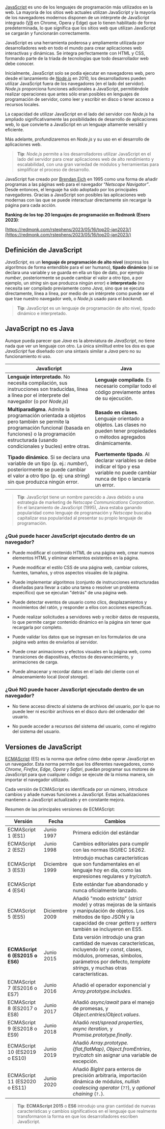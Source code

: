 
[JavaScript](https://es.wikipedia.org/wiki/JavaScript) es uno de los lenguajes de programación más utilizados en la web. La mayoría de los sitios web actuales utilizan JavaScript y la mayoría de los navegadores modernos disponen de un intérprete de JavaScript integrado ([V8](https://es.wikipedia.org/wiki/V8_(int%C3%A9rprete_de_JavaScript)) en Chrome, Opera y Edge) que lo tienen habilitado de forma predeterminada, lo que significa que los sitios web que utilizan JavaScript se cargarán y funcionarán correctamente.

JavaScript es una herramienta poderosa y ampliamente utilizada por desarrolladores web en todo el mundo para crear aplicaciones web interactivas y dinámicas. Se integra perfectamente con HTML y CSS, formando parte de la triada de tecnologías que todo desarrollador web debe conocer.

Inicialmente, JavaScript solo se podía ejecutar en navegadores web, pero desde el lanzamiento de _[Node.js](https://es.wikipedia.org/wiki/Node.js)_ en 2010, los desarrolladores pueden utilizar JavaScript fuera de los navegadores (en el lado del servidor). _Node.js_ proporciona funciones adicionales a JavaScript, permitiéndole realizar operaciones que antes sólo eran posibles en lenguajes de programación de servidor, como leer y escribir en disco o tener acceso a recursos locales.

La capacidad de utilizar JavaScript en el lado del servidor con _Node.js_ ha ampliado significativamente las posibilidades de desarrollo de aplicaciones web, lo que convierte a JavaScript en un lenguaje altamente versátil y eficiente.

Más adelante, profundizaremos en _Node.js_ y su uso en el desarrollo de aplicaciones web.

>**Tip**: _Node.js_ permite a los desarrolladores utilizar JavaScript en el lado del servidor para crear aplicaciones web de alto rendimiento y escalabilidad, con una gran variedad de módulos y herramientas para simplificar el proceso de desarrollo.

JavaScript fue creado por [Brendan Eich](https://es.wikipedia.org/wiki/Brendan_Eich) en 1995 como una forma de añadir programas a las páginas web para el navegador “_Netscape Navigator”_. Desde entonces, el lenguaje ha sido adoptado por los principales navegadores. Gracias a JavaScript son posibles las aplicaciones web modernas con las que se puede interactuar directamente sin recargar la página para cada acción.

**Ranking de los top 20 lenguajes de programación en Redmonk (Enero 2023)**:

[https://redmonk.com/rstephens/2023/05/16/top20-jan2023/](https://redmonk.com/rstephens/2023/05/16/top20-jan2023/)


## Definición de JavaScript

_JavaScript_, es un **lenguaje de programación de alto nivel** (expresa los algoritmos de forma entendible para el ser humano), **tipado dinámico** (si se declara una variable y se guarda en ella un tipo de dato, por ejemplo _number_, posteriormente se puede cambiar el valor a otro tipo, a por ejemplo, un _string_ sin que produzca ningún error) e **interpretado** (no necesita ser compilado previamente como _Java_, sino que se ejecuta directamente, línea a línea, por medio de un intérprete como puede ser el que trae nuestro navegador web, o _Node.js_ usado para el _backend_).

>**Tip**: JavaScript es un lenguaje de programación de alto nivel, tipado dinámico e interpretado.

## JavaScript no es Java

Aunque pueda parecer que _Java_ es la abreviatura de _JavaScript_, no tiene nada que ver un lenguaje con otro. La única similitud entre los dos es que _JavaScript_ fue diseñado con una sintaxis similar a _Java_ pero no su funcionamiento ni uso.

|JavaScript|Java|
|-----------|-----|
|**Lenguaje interpretado**. No necesita compilación, sus instrucciones son traducidas, línea a línea por el interprete del navegador (o por _Node.js_)|**Lenguaje compilado**. Es necesario compilar todo el código previamente antes de su ejecución.|
|**Multiparadigma**. Admite la programación orientada a objetos pero también se permite la programación funcional (basada en funciones) o la programación estructurada (usando condicionales y bucles) entre otras.|**Basado en clases**. Lenguaje orientado a objetos. Las clases no pueden tener propiedades o métodos agregados dinámicamente.|
|**Tipado dinámico**. Si se declara una variable de un tipo (p. ej.: _number_), posteriormente se puede cambiar el valor a otro tipo (p. ej: una _string_) sin que produzca ningún error.|**Fuertemente tipado**. Al declarar variables se debe indicar el tipo y esa variable no puede cambiar nunca de tipo o lanzaría un error.|

>**Tip**: JavaScript tiene un nombre parecido a Java debido a una estrategia de marketing de _Netscape Communications Corporation_. En el lanzamiento de JavaScript (1995), Java estaba ganando popularidad como lenguaje de programación y _Netscape_ buscaba capitalizar esa popularidad al presentar su propio lenguaje de programación.

### ¿Qué puede hacer JavaScript ejecutado dentro de un navegador?

- Puede modificar el contenido HTML de una página web, crear nuevos elementos HTML y eliminar elementos existentes en la página.
    
- Puede modificar el estilo CSS de una página web, cambiar colores, fuentes, tamaños, y otros aspectos visuales de la página.
    

- Puede implementar algoritmos (conjunto de instrucciones estructuradas diseñadas para llevar a cabo una tarea o resolver un problema específico) que se ejecutan "detrás" de una página web.
    

- Puede detectar eventos de usuario como clics, desplazamientos y movimientos del ratón, y responder a ellos con acciones específicas.
    
- Puede realizar solicitudes a servidores web y recibir datos de respuesta, lo que permite cargar contenido dinámico en la página sin tener que recargarla por completo.
    
- Puede validar los datos que se ingresan en los formularios de una página web antes de enviarlos al servidor.
    
- Puede crear animaciones y efectos visuales en la página web, como transiciones de diapositivas, efectos de desvanecimiento, y animaciones de carga.
    
- Puede almacenar y recordar datos en el lado del cliente con el almacenamiento local (_local storage_).


### ¿Qué **NO** puede hacer JavaScript ejecutado dentro de un navegador?

- No tiene acceso directo al sistema de archivos del usuario, por lo que no puede leer ni escribir archivos en el disco duro del ordenador del usuario.
    
- No puede acceder a recursos del sistema del usuario, como el registro del sistema del usuario.

  
## Versiones de JavaScript

[ECMAScript](https://262.ecma-international.org) (ES) es la norma que define cómo debe operar JavaScript en un navegador. Esta norma permite que los diferentes navegadores, como _Chrome_, _Firefox_, _Edge_, _Opera_ y _Safari_, puedan programar sus motores de JavaScript para que cualquier código se ejecute de la misma manera, sin importar el navegador utilizado.

Cada versión de ECMAScript es identificada por un número, introduce cambios y añade nuevas funciones a JavaScript. Estas actualizaciones mantienen a JavaScript actualizado y en constante mejora.

Resumen de las principales versiones de ECMAScript:

|Versión|Fecha|Cambios|
|------|-----|----------------------|
|ECMAScript 1 (ES1)|Junio 1997|Primera edición del estándar|
|ECMAScript 2 (ES2)|Junio 1998|Cambios editoriales para cumplir con las normas ISO/IEC 16262.|
|ECMAScript 3 (ES3)|Diciembre 1999|Introdujo muchas características que son fundamentales en el lenguaje hoy en día, como las expresiones regulares y _try/catch_.|
|ECMAScript 4 (ES4)| |Este estándar fue abandonado y nunca oficialmente lanzado.|
|ECMAScript 5 (ES5)|Diciembre 2009|Añadió "modo estricto" (_strict mode_) y otras mejoras de la sintaxis y manipulación de objetos. Los métodos de tipo JSON y la capacidad de crear _getters_ y _setters_ también se incluyeron en ES5.|
|**ECMAScript 6 (ES2015 o ES6)** |Junio 2015|Esta versión introdujo una gran cantidad de nuevas características, incluyendo _let_ y _const_, clases, módulos, promesas, símbolos, parámetros por defecto, _template strings_, y muchas otras características.|
|ECMAScript 7 (ES2016 o ES7)|Junio 2016|Añadió el operador exponencial y _Array.prototype.includes_.|
|ECMAScript 8 (ES2017 o ES8)|Junio 2017|Añadió _async/await_ para el manejo de promesas, y _Object.entries_/_Object.values_.|
|ECMAScript 9 (ES2018 o ES9)|Junio 2018|Añadió _rest/spread properties_, _async iteration_, y _Promise.prototype.finally_.|
|ECMAScript 10 (ES2019 o ES10)|Junio 2019|Añadió _Array.prototype.{flat,flatMap}_, _Object.fromEntries_, _try/catch_ sin asignar una variable de excepción.|
|ECMAScript 11 (ES2020 o ES11)|Junio 2020|Añadió _BigInt_ para enteros de precisión arbitraria, importación dinámica de módulos, _nullish coalescing operator_ (`??`), y _optional chaining_ (`?.`).|

>**Tip**: **ECMAScript 2015** o **ES6** introdujo una gran cantidad de nuevas características y cambios significativos en el lenguaje que realmente transformaron la forma en que los desarrolladores escriben JavaScript.


